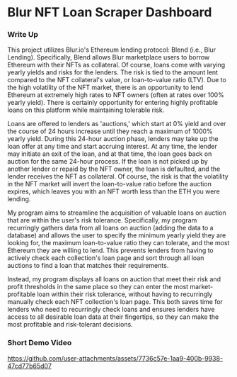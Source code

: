 # Blur NFT Loan Scraper Dashboard
### Write Up
This project utilizes Blur.io's Ethereum lending protocol: Blend (i.e., Blur Lending). Specifically, Blend allows Blur marketplace users to borrow Ethereum with their NFTs as collateral. Of course, loans come with varying yearly yields and risks for the lenders. The risk is tied to the amount lent compared to the NFT collateral's value, or loan-to-value ratio (LTV). Due to the high volatility of the NFT market, there is an opportunity to lend Ethereum at extremely high rates to NFT owners (often at rates over 100% yearly yield). There is certainly opportunity for entering highly profitable loans on this platform while maintaining tolerable risk.

Loans are offered to lenders as 'auctions,' which start at 0% yield and over the course of 24 hours increase until they reach a maximum of 1000% yearly yield. During this 24-hour auction phase, lenders may take up the loan offer at any time and start accruing interest. At any time, the lender may initiate an exit of the loan, and at that time, the loan goes back on auction for the same 24-hour process. If the loan is not picked up by another lender or repaid by the NFT owner, the loan is defaulted, and the lender receives the NFT as collateral. Of course, the risk is that the volatility in the NFT market will invert the loan-to-value ratio before the auction expires, which leaves you with an NFT worth less than the ETH you were lending.

My program aims to streamline the acquisition of valuable loans on auction that are within the user's risk tolerance. Specifically, my program recurringly gathers data from all loans on auction (adding the data to a database) and allows the user to specify the minimum yearly yield they are looking for, the maximum loan-to-value ratio they can tolerate, and the most Ethereum they are willing to lend. This prevents lenders from having to actively check each collection's loan page and sort through all loan auctions to find a loan that matches their requirements.

Instead, my program displays all loans on auction that meet their risk and profit thresholds in the same place so they can enter the most market-profitable loan within their risk tolerance, without having to recurringly manually check each NFT collection's loan page. This both saves time for lenders who need to recurringly check loans and ensures lenders have access to all desirable loan data at their fingertips, so they can make the most profitable and risk-tolerant decisions. 

### Short Demo Video
https://github.com/user-attachments/assets/7736c57e-1aa9-400b-9938-47cd77b65d07
